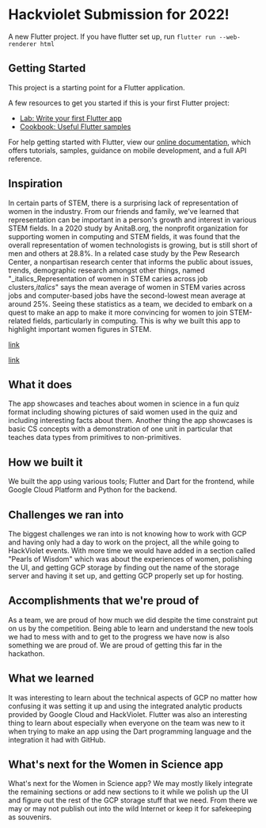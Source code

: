 # Hackviolet Submission for 2022!

A new Flutter project. If you have flutter set up, run `flutter run --web-renderer html`

## Getting Started

This project is a starting point for a Flutter application.

A few resources to get you started if this is your first Flutter project:

- [Lab: Write your first Flutter app](https://flutter.dev/docs/get-started/codelab)
- [Cookbook: Useful Flutter samples](https://flutter.dev/docs/cookbook)

For help getting started with Flutter, view our
[online documentation](https://flutter.dev/docs), which offers tutorials,
samples, guidance on mobile development, and a full API reference.

## Inspiration
In certain parts of STEM, there is a surprising lack of representation of women in the industry. From our friends and family, we've learned that representation can be important in a person's growth and interest in various STEM fields. In a 2020 study by AnitaB.org, the nonprofit organization for supporting women in computing and STEM fields, it was found that the overall representation of women technologists is growing, but is still short of men and others at 28.8%. In a related case study by the Pew Research Center, a nonpartisan research center that informs the public about issues, trends, demographic research amongst other things, named "_italics_Representation of women in STEM caries across job clusters,_italics_" says the mean average of women in STEM varies across jobs and computer-based jobs have the second-lowest mean average at around 25%. Seeing these statistics as a team, we decided to embark on a quest to make an app to make it more convincing for women to join STEM-related fields, particularly in computing.  This is why we built this app to highlight important women figures in STEM.

[link](https://www.pewresearch.org/science/2021/04/01/stem-jobs-see-uneven-progress-in-increasing-gender-racial-and-ethnic-diversity/ps_2021-04-01_diversity-in-stem_00-02/)

[link](https://anitab.org/research-and-impact/top-companies/2020-results/)

## What it does
The app showcases and teaches about women in science in a fun quiz format including showing pictures of said women used in the quiz and including interesting facts about them. Another thing the app showcases is basic CS concepts with a demonstration of one unit in particular that teaches data types from primitives to non-primitives. 

## How we built it
We built the app using various tools; Flutter and Dart for the frontend, while Google Cloud Platform and Python for the backend.

## Challenges we ran into
The biggest challenges we ran into is not knowing how to work with GCP and having only had a day to work on the project, all the while going to HackViolet events. With more time we would have added in a section called "Pearls of Wisdom" which was about the experiences of women, polishing the UI, and getting GCP storage by finding out the name of the storage server and having it set up, and getting GCP properly set up for hosting.

## Accomplishments that we're proud of
As a team, we are proud of how much we did despite the time constraint put on us by the competition. Being able to learn and understand the new tools we had to mess with and to get to the progress we have now is also something we are proud of. We are proud of getting this far in the hackathon.

## What we learned
It was interesting to learn about the technical aspects of GCP no matter how confusing it was setting it up and using the integrated analytic products provided by Google Cloud and HackViolet. Flutter was also an interesting thing to learn about especially when everyone on the team was new to it when trying to make an app using the Dart programming language and the integration it had with GitHub.

## What's next for the Women in Science app
What's next for the Women in Science app? We may mostly likely integrate the remaining sections or add new sections to it while we polish up the UI and figure out the rest of the GCP storage stuff that we need. From there we may or may not publish out into the wild Internet or keep it for safekeeping as souvenirs.